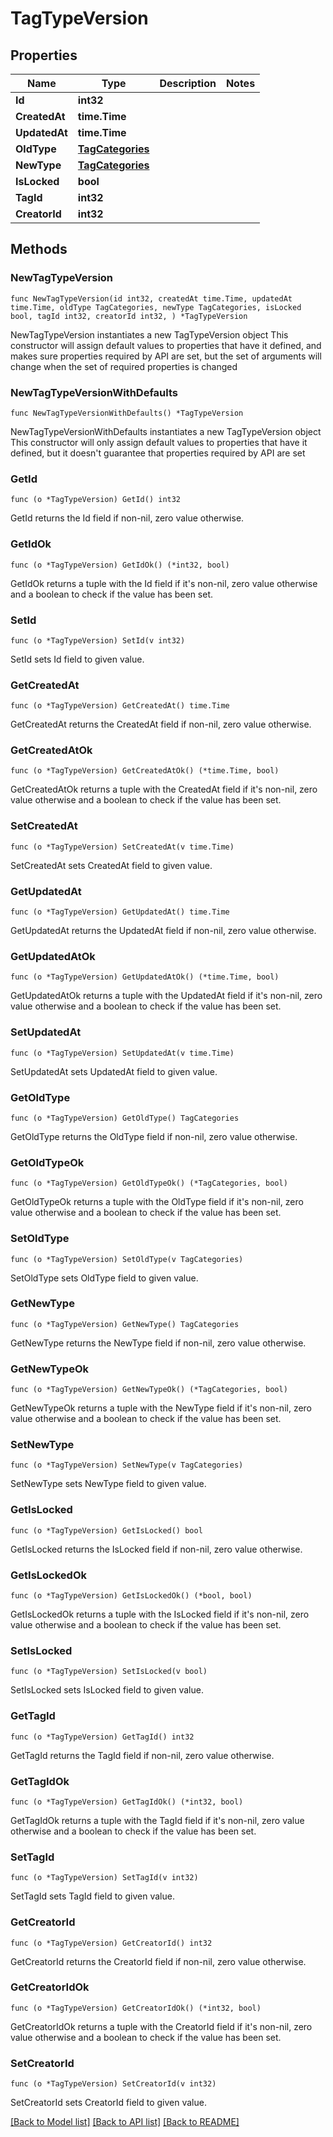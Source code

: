 # TagTypeVersion

## Properties

Name | Type | Description | Notes
------------ | ------------- | ------------- | -------------
**Id** | **int32** |  | 
**CreatedAt** | **time.Time** |  | 
**UpdatedAt** | **time.Time** |  | 
**OldType** | [**TagCategories**](TagCategories.md) |  | 
**NewType** | [**TagCategories**](TagCategories.md) |  | 
**IsLocked** | **bool** |  | 
**TagId** | **int32** |  | 
**CreatorId** | **int32** |  | 

## Methods

### NewTagTypeVersion

`func NewTagTypeVersion(id int32, createdAt time.Time, updatedAt time.Time, oldType TagCategories, newType TagCategories, isLocked bool, tagId int32, creatorId int32, ) *TagTypeVersion`

NewTagTypeVersion instantiates a new TagTypeVersion object
This constructor will assign default values to properties that have it defined,
and makes sure properties required by API are set, but the set of arguments
will change when the set of required properties is changed

### NewTagTypeVersionWithDefaults

`func NewTagTypeVersionWithDefaults() *TagTypeVersion`

NewTagTypeVersionWithDefaults instantiates a new TagTypeVersion object
This constructor will only assign default values to properties that have it defined,
but it doesn't guarantee that properties required by API are set

### GetId

`func (o *TagTypeVersion) GetId() int32`

GetId returns the Id field if non-nil, zero value otherwise.

### GetIdOk

`func (o *TagTypeVersion) GetIdOk() (*int32, bool)`

GetIdOk returns a tuple with the Id field if it's non-nil, zero value otherwise
and a boolean to check if the value has been set.

### SetId

`func (o *TagTypeVersion) SetId(v int32)`

SetId sets Id field to given value.


### GetCreatedAt

`func (o *TagTypeVersion) GetCreatedAt() time.Time`

GetCreatedAt returns the CreatedAt field if non-nil, zero value otherwise.

### GetCreatedAtOk

`func (o *TagTypeVersion) GetCreatedAtOk() (*time.Time, bool)`

GetCreatedAtOk returns a tuple with the CreatedAt field if it's non-nil, zero value otherwise
and a boolean to check if the value has been set.

### SetCreatedAt

`func (o *TagTypeVersion) SetCreatedAt(v time.Time)`

SetCreatedAt sets CreatedAt field to given value.


### GetUpdatedAt

`func (o *TagTypeVersion) GetUpdatedAt() time.Time`

GetUpdatedAt returns the UpdatedAt field if non-nil, zero value otherwise.

### GetUpdatedAtOk

`func (o *TagTypeVersion) GetUpdatedAtOk() (*time.Time, bool)`

GetUpdatedAtOk returns a tuple with the UpdatedAt field if it's non-nil, zero value otherwise
and a boolean to check if the value has been set.

### SetUpdatedAt

`func (o *TagTypeVersion) SetUpdatedAt(v time.Time)`

SetUpdatedAt sets UpdatedAt field to given value.


### GetOldType

`func (o *TagTypeVersion) GetOldType() TagCategories`

GetOldType returns the OldType field if non-nil, zero value otherwise.

### GetOldTypeOk

`func (o *TagTypeVersion) GetOldTypeOk() (*TagCategories, bool)`

GetOldTypeOk returns a tuple with the OldType field if it's non-nil, zero value otherwise
and a boolean to check if the value has been set.

### SetOldType

`func (o *TagTypeVersion) SetOldType(v TagCategories)`

SetOldType sets OldType field to given value.


### GetNewType

`func (o *TagTypeVersion) GetNewType() TagCategories`

GetNewType returns the NewType field if non-nil, zero value otherwise.

### GetNewTypeOk

`func (o *TagTypeVersion) GetNewTypeOk() (*TagCategories, bool)`

GetNewTypeOk returns a tuple with the NewType field if it's non-nil, zero value otherwise
and a boolean to check if the value has been set.

### SetNewType

`func (o *TagTypeVersion) SetNewType(v TagCategories)`

SetNewType sets NewType field to given value.


### GetIsLocked

`func (o *TagTypeVersion) GetIsLocked() bool`

GetIsLocked returns the IsLocked field if non-nil, zero value otherwise.

### GetIsLockedOk

`func (o *TagTypeVersion) GetIsLockedOk() (*bool, bool)`

GetIsLockedOk returns a tuple with the IsLocked field if it's non-nil, zero value otherwise
and a boolean to check if the value has been set.

### SetIsLocked

`func (o *TagTypeVersion) SetIsLocked(v bool)`

SetIsLocked sets IsLocked field to given value.


### GetTagId

`func (o *TagTypeVersion) GetTagId() int32`

GetTagId returns the TagId field if non-nil, zero value otherwise.

### GetTagIdOk

`func (o *TagTypeVersion) GetTagIdOk() (*int32, bool)`

GetTagIdOk returns a tuple with the TagId field if it's non-nil, zero value otherwise
and a boolean to check if the value has been set.

### SetTagId

`func (o *TagTypeVersion) SetTagId(v int32)`

SetTagId sets TagId field to given value.


### GetCreatorId

`func (o *TagTypeVersion) GetCreatorId() int32`

GetCreatorId returns the CreatorId field if non-nil, zero value otherwise.

### GetCreatorIdOk

`func (o *TagTypeVersion) GetCreatorIdOk() (*int32, bool)`

GetCreatorIdOk returns a tuple with the CreatorId field if it's non-nil, zero value otherwise
and a boolean to check if the value has been set.

### SetCreatorId

`func (o *TagTypeVersion) SetCreatorId(v int32)`

SetCreatorId sets CreatorId field to given value.



[[Back to Model list]](../README.md#documentation-for-models) [[Back to API list]](../README.md#documentation-for-api-endpoints) [[Back to README]](../README.md)


